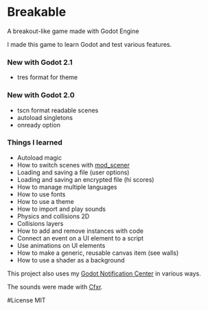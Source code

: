# Breakable
A breakout-like game made with Godot Engine

I made this game to learn Godot and test various features.

### New with Godot 2.1
 - tres format for theme

### New with Godot 2.0
 - tscn format readable scenes
 - autoload singletons
 - onready option

### Things I learned
 - Autoload magic
 - How to switch scenes with [mod_scener](http://godotengine.de/en/script_modules/mod_scener) 
 - Loading and saving a file (user options)
 - Loading and saving an encrypted file (hi scores)
 - How to manage multiple languages
 - How to use fonts
 - How to use a theme
 - How to import and play sounds
 - Physics and collisions 2D
 - Collisions layers
 - How to add and remove instances with code
 - Connect an event on a UI element to a script
 - Use animations on UI elements
 - How to make a generic, reusable canvas item (see walls)
 - How to use a shader as a background
	

This project also uses my [Godot Notification Center](https://github.com/didier-v/GodotNotificationCenter) in various ways.

The sounds were made with [Cfxr](http://thirdcog.eu/apps/cfxr).

#License
MIT
